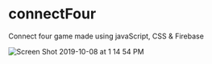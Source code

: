# connectFour
Connect four game made using javaScript, CSS &amp; Firebase

![Screen Shot 2019-10-08 at 1 14 54 PM](https://user-images.githubusercontent.com/29104770/67532417-c35c3d80-f68b-11e9-9032-80ccb5e91f54.png)
